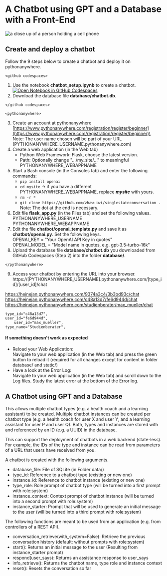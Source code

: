 # A Chatbot using GPT and a Database with a Front-End

<picture>
 <img alt="a close up of a person holding a cell phone" src=".readme/pradamas-gifarry-889Qh5HJj4I-unsplash.jpg">
</picture>

## Create and deploy a chatbot

Follow the 9 steps below to create a chatbot and deploy it on pythonanywhere.

`<github codespaces>`

1. Use the notebook **chatbot_setup.ipynb** to create a chatbot.\
[![Open Notebook in GitHub Codespaces](https://github.com/codespaces/badge.svg)](https://codespaces.new/zhaw-iwi/singlestateconversation)
2. Download the database file **database/chatbot.db**.

`</github codespaces>`

`<pythonanywhere>`

3. Create an account at pythonanywhere\
    [https://www.pythonanywhere.com/registration/register/beginner](https://www.pythonanywhere.com/registration/register/beginner)\
    Note: The user name chosen will be part of your URL (PYTHONANYWHERE_USERNAME.pythonanywhere.com)
4. Create a web application (in the Web tab)
    - Python Web Framework: Flask, choose the latest version.
    - Path: Optionally change ".../my_site/..." to meaningful PYTHONANYWHERE_WEBAPPNAME
5. Start a Bash console (in the Consoles tab) and enter the following commands:
    - `pip install openai`
    - `cd mysite` &rarr; if you have a different PYTHONANYWHERE_WEBAPPNAME, replace ***mysite*** with yours.
    - `rm -r *`
    - `git clone https://github.com/zhaw-iwi/singlestateconversation .`\
    Note: The dot at the end is necessary.
6. Edit file **flask_app.py** (in the Files tab) and set the following values.\
    PYTHONANYWHERE_USERNAME\
    PYTHONANYWHERE_WEBAPPNAME
7. Edit the file **chatbot/openai_template.py** and save it as **chatbot/openai.py**. Set the following keys.\
    OPENAI_KEY = "Your OpenAI API Key in quotes"\
    OPENAI_MODEL = "Model name in quotes, e.g. gpt-3.5-turbo-16k"
8. Upload the database file **database/chatbot.db** you downloaded from GitHub Codespaces (Step 2) into the folder **database/**.

`</pythonanywhere>`

9. Access your chatbot by entering the URL into your browser.\
https://[PYTHONANYWHERE_USERNAME].pythonanywhere.com/[type_id]/[user_id]/chat

https://heinejan.pythonanywhere.com/9374a3c4/3b3bd93c/chat
https://heinejan.pythonanywhere.com/c48a13d7/fe6d944d/chat
https://heinejan.pythonanywhere.com/studienberater/max_mueller/chat

    type_id="c48a13d7",
    user_id="fe6d944d",
        user_id="max_mueller",
    type_name="Studienberater",


#### If something doesn't work as expected
- Reload your Web Application:\
Navigate to your web application (in the Web tab) and press the green button to reload it (required for all changes except for content in folder database/ and static/)
- Have a look at the Error Log:\
Navigate to your web application (in the Web tab) and scroll down to the Log files. Study the latest error at the bottom of the Error log.

## A Chatbot using GPT and a Database
This allows multiple chatbot types (e.g. a health coach and a learning assistant) to be created. Multiple chatbot instances can be created per chatbot type (e.g. a health coach for user X and user Y, and a learning assistant for user P and user Q). Both, types and instances are stored with and referenced by an ID (e.g. a UUID) in the database.

This can support the deployment of chatbots in a web backend (state-less). For example, the IDs of the type and instance can be read from parameters of a URL that users have received from you.

A chatbot is created with the following arguments.
- database_file: File of SQLite (in Folder data/)
- type_id: Reference to a chatbot type (existing or new one)
- instance_id: Reference to chatbot instance (existing or new one)
- type_role: Role prompt of chatbot type (will be turned into a first prompt with role:system)
- instance_context: Context prompt of chatbot instance (will be turned into a second prompt with role:system)
- instance_starter: Prompt that will be used to generate an initial message to the user (will be turned into a third prompt with role:system)

The following functions are meant to be used from an application (e.g. from controllers of a REST API).
- conversation_retrieve(with_system=False): Retrieve the previous conversation history (default: without prompts with role:system)
- start(): Returns an initial message to the user (Resulting from instance_starter prompt)
- respond(user_says): Returns an assistance response to user_says
- info_retrieve(): Returns the chatbot name, type role and instance context
- reset(): Resets the conversation so far